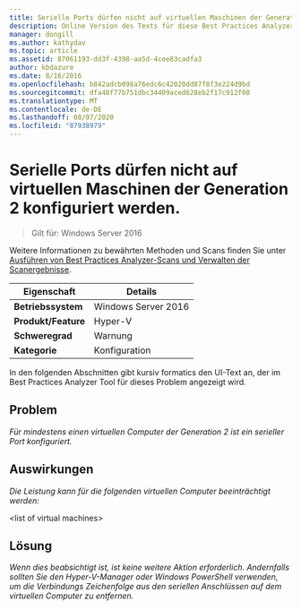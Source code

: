 ```yaml
---
title: Serielle Ports dürfen nicht auf virtuellen Maschinen der Generation 2 konfiguriert werden.
description: Online Version des Texts für diese Best Practices Analyzer Regel.
manager: dongill
ms.author: kathydav
ms.topic: article
ms.assetid: 87061193-dd3f-4398-aa5d-4cee83cadfa3
author: kbdazure
ms.date: 8/16/2016
ms.openlocfilehash: b842adcb098a76edc6c42020dd87f8f3e224d9bd
ms.sourcegitcommit: dfa48f77b751dbc34409aced628eb2f17c912f08
ms.translationtype: MT
ms.contentlocale: de-DE
ms.lasthandoff: 08/07/2020
ms.locfileid: "87938979"
---
```

# <a name="serial-ports-should-not-be-configured-on-generation-2-virtual-machines"></a>Serielle Ports dürfen nicht auf virtuellen Maschinen der Generation 2 konfiguriert werden.

>Gilt für: Windows Server 2016

Weitere Informationen zu bewährten Methoden und Scans finden Sie unter [Ausführen von Best Practices Analyzer-Scans und Verwalten der Scanergebnisse](https://go.microsoft.com/fwlink/p/?LinkID=223177).

|Eigenschaft|Details|
|-|-|
|**Betriebssystem**|Windows Server 2016|
|**Produkt/Feature**|Hyper-V|
|**Schweregrad**|Warnung|
|**Kategorie**|Konfiguration|

In den folgenden Abschnitten gibt kursiv formatics den UI-Text an, der im Best Practices Analyzer Tool für dieses Problem angezeigt wird.

## <a name="issue"></a>**Problem**
*Für mindestens einen virtuellen Computer der Generation 2 ist ein serieller Port konfiguriert.*

## <a name="impact"></a>**Auswirkungen**
*Die Leistung kann für die folgenden virtuellen Computer beeinträchtigt werden:*

\<list of virtual machines>

## <a name="resolution"></a>**Lösung**
*Wenn dies beabsichtigt ist, ist keine weitere Aktion erforderlich. Andernfalls sollten Sie den Hyper-V-Manager oder Windows PowerShell verwenden, um die Verbindungs Zeichenfolge aus den seriellen Anschlüssen auf dem virtuellen Computer zu entfernen.*



